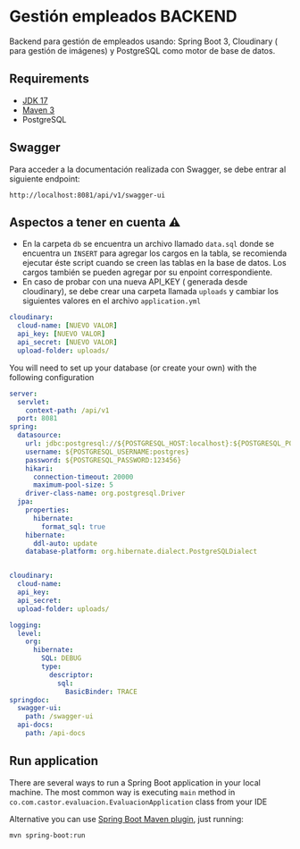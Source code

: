 # Gestión empleados BACKEND
Backend para gestión de empleados usando: Spring Boot 3, Cloudinary ( para gestión de imágenes) y PostgreSQL como motor
de base de datos.

## Requirements
- [JDK 17](https://adoptium.net/es/?variant=openjdk17)
- [Maven 3](https://maven.apache.org/)
- PostgreSQL

## Swagger
Para acceder a la documentación realizada con Swagger, se debe entrar al siguiente endpoint:
``` http request
http://localhost:8081/api/v1/swagger-ui
```
## Aspectos a tener en cuenta ⚠

- En la carpeta `db` se encuentra un archivo llamado `data.sql` donde se encuentra un `INSERT` para agregar los cargos
  en la tabla, se recomienda ejecutar éste script cuando se creen las tablas en la base de datos. Los cargos también se
  pueden agregar por su enpoint correspondiente.
- En caso de probar con una nueva API_KEY ( generada desde cloudinary), se debe crear una carpeta llamada `uploads` y
  cambiar los siguientes valores en el archivo `application.yml`

``` yaml
cloudinary:
  cloud-name: [NUEVO VALOR]
  api_key: [NUEVO VALOR]
  api_secret: [NUEVO VALOR]
  upload-folder: uploads/
```

You will need to set up your database (or create your own) with the following configuration
``` yaml
server:
  servlet:
    context-path: /api/v1
  port: 8081
spring:
  datasource:
    url: jdbc:postgresql://${POSTGRESQL_HOST:localhost}:${POSTGRESQL_PORT:5433}/${POSTGRESQL_DATABASE:evaluacion_db}
    username: ${POSTGRESQL_USERNAME:postgres}
    password: ${POSTGRESQL_PASSWORD:123456}
    hikari:
      connection-timeout: 20000
      maximum-pool-size: 5
    driver-class-name: org.postgresql.Driver
  jpa:
    properties:
      hibernate:
        format_sql: true
    hibernate:
      ddl-auto: update
    database-platform: org.hibernate.dialect.PostgreSQLDialect


cloudinary:
  cloud-name:
  api_key:
  api_secret:
  upload-folder: uploads/

logging:
  level:
    org:
      hibernate:
        SQL: DEBUG
        type:
          descriptor:
            sql:
              BasicBinder: TRACE
springdoc:
  swagger-ui:
    path: /swagger-ui
  api-docs:
    path: /api-docs

```

## Run application

There are several ways to run a Spring Boot application in your local machine. The most common way is executing `main` method in `co.com.castor.evaluacion.EvaluacionApplication` class from your IDE

Alternative you can use [Spring Boot Maven plugin](https://docs.spring.io/spring-boot/docs/current/maven-plugin/reference/htmlsingle), just running:

```shell
mvn spring-boot:run
```

